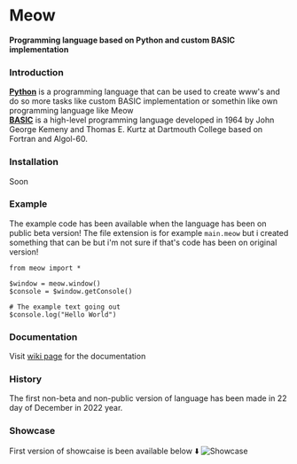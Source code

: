# Meow

**Programming language based on Python and custom BASIC implementation**

### Introduction

**[Python](https://python.org)** is a programming language that can be used to create www's and do so more tasks like custom BASIC implementation or somethin like own programming language like Meow
<br>
**[BASIC](https://en.wikipedia.org/wiki/BASIC)** is a high-level programming language developed in 1964 by John George Kemeny and Thomas E. Kurtz at Dartmouth College based on Fortran and Algol-60.

### Installation

Soon

### Example

The example code has been available when the language has been on public beta version!
The file extension is for example `main.meow` but i created something that can be but i'm not sure if that's code has been on original version!
```
from meow import *

$window = meow.window()
$console = $window.getConsole()

# The example text going out
$console.log("Hello World")
```

### Documentation

Visit [wiki page](https://github.com/xKotelek/MeowLang/wiki) for the documentation

### History

The first non-beta and non-public version of language has been made in 22 day of December in 2022 year.

### Showcase

First version of showcaise is been available below ⬇️
<img src="src/showcase.gif" alt="Showcase">
